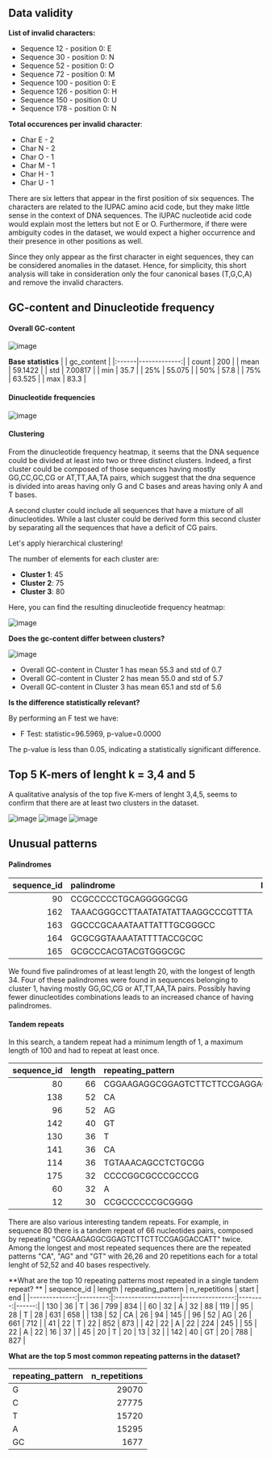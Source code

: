 ## Data validity

**List of invalid characters:**
- Sequence 12 - position 0: E
- Sequence 30 - position 0: N
- Sequence 52 - position 0: O
- Sequence 72 - position 0: M
- Sequence 100 - position 0: E
- Sequence 126 - position 0: H
- Sequence 150 - position 0: U
- Sequence 178 - position 0: N
 
**Total occurences per invalid character**: 
- Char E - 2
- Char N - 2
- Char O - 1
- Char M - 1
- Char H - 1
- Char U - 1

There are six letters that appear in the first position of six sequences. The characters are related to the IUPAC amino acid code, but they make little sense in the context of DNA sequences. The IUPAC nucleotide acid code would explain most the letters but not E or O. Furthermore, if there were ambiguity codes in the dataset, we would expect a higher occurrence and their presence in other positions as well. 

Since they only appear as the first character in eight sequences, they can be considered anomalies in the dataset. Hence, for simplicity, this short analysis will take in consideration only the four canonical bases (T,G,C,A) and remove the invalid characters.

## GC-content and Dinucleotide frequency

#### Overall GC-content

![image](plots/overall_gc_content.jpeg)

**Base statistics**
|       |   gc_content |
|:------|-------------:|
| count |    200       |
| mean  |     59.1422  |
| std   |      7.00817 |
| min   |     35.7     |
| 25%   |     55.075   |
| 50%   |     57.8     |
| 75%   |     63.525   |
| max   |     83.3     |

#### Dinucleotide frequencies

![image](plots/dinucleotide_freq.jpeg)


#### Clustering 

From the dinucleotide frequency heatmap, it seems that the DNA sequence could be divided at least into two or three distinct clusters. 
Indeed, a first cluster could be composed of those sequences having mostly GG,CC,GC,CG or AT,TT,AA,TA pairs, which suggest that the dna sequence is divided into areas having only G and C bases and areas having only A and T bases.

A second cluster could include all sequences that have a mixture of all dinucleotides. While a last cluster could be derived form this second cluster by separating all the sequences that have a deficit of CG pairs.

Let's apply hierarchical clustering!

The number of elements for each cluster are:
- **Cluster 1**: 45
- **Cluster 2**: 75
- **Cluster 3**: 80

Here, you can find the resulting dinucleotide frequency heatmap:

![image](plots/clustered_dna_sequences.jpeg)

**Does the gc-content differ between clusters?**

![image](plots/clustered_gc_content.jpeg)

- Overall GC-content in Cluster 1 has mean 55.3 and std of 0.7
- Overall GC-content in Cluster 2 has mean 55.0 and std of 5.7
- Overall GC-content in Cluster 3 has mean 65.1 and std of 5.6

**Is the difference statistically relevant?**

By performing an F test we have:

- F Test: statistic=96.5969, p-value=0.0000

The p-value is less than 0.05, indicating a statistically significant difference.

## Top 5 K-mers of lenght k = 3,4 and 5

A qualitative analysis of the top five K-mers of lenght 3,4,5, seems to confirm that there are at least two clusters in the dataset.

![image](plots/top_3_mer_heatmap.jpeg)
![image](plots/top_4_mer_heatmap.jpeg)
![image](plots/top_5_mer_heatmap.jpeg)

## Unusual patterns 

#### Palindromes

|   sequence_id | palindrome                         |   length |   start |   end |
|--------------:|:-----------------------------------|---------:|--------:|------:|
|            90 | CCGCCCCCTGCAGGGGGCGG               |       20 |     443 |   462 |
|           162 | TAAACGGGCCTTAATATATATTAAGGCCCGTTTA |       34 |     742 |   775 |
|           163 | GGCCCGCAAATAATTATTTGCGGGCC         |       26 |      30 |    55 |
|           164 | GCGCGGTAAAATATTTTACCGCGC           |       24 |       8 |    31 |
|           165 | GCGCCCACGTACGTGGGCGC               |       20 |     495 |   514 |

We found five palindromes of at least length 20, with the longest of length 34. Four of these palindromes were found in sequences belonging to cluster 1, having mostly GG,GC,CG or AT,TT,AA,TA pairs. Possibly having fewer dinucleotides combinations leads to an increased chance of having palindromes.

#### Tandem repeats

In this search, a tandem repeat had a minimum length of 1, a maximum length of 100 and had to repeat at least once.

|   sequence_id |   length | repeating_pattern                 |   n_repetitions |   start |   end |
|--------------:|---------:|:----------------------------------|----------------:|--------:|------:|
|            80 |       66 | CGGAAGAGGCGGAGTCTTCTTCCGAGGACCATT |               2 |     377 |   442 |
|           138 |       52 | CA                                |              26 |      94 |   145 |
|            96 |       52 | AG                                |              26 |     661 |   712 |
|           142 |       40 | GT                                |              20 |     788 |   827 |
|           130 |       36 | T                                 |              36 |     799 |   834 |
|           141 |       36 | CA                                |              18 |     385 |   420 |
|           114 |       36 | TGTAAACAGCCTCTGCGG                |               2 |     532 |   567 |
|           175 |       32 | CCCCGGCGCCCGCCCG                  |               2 |     377 |   408 |
|            60 |       32 | A                                 |              32 |      88 |   119 |
|            12 |       30 | CCGCCCCCCGCGGGG                   |               2 |     317 |   346 |

There are also various interesting tandem repeats. For example, in sequence 80 there is a tandem repeat of 66 nucleotides pairs, composed by repeating "CGGAAGAGGCGGAGTCTTCTTCCGAGGACCATT" twice. Among the longest and most repeated sequences there are the repeated patterns "CA", "AG" and "GT" with 26,26 and 20 repetitions each for a total lenght of 52,52 and 40 bases respectively.

**What are the top 10 repeating patterns most repeated in a single tandem repeat?
**
|   sequence_id |   length | repeating_pattern   |   n_repetitions |   start |   end |
|--------------:|---------:|:--------------------|----------------:|--------:|------:|
|           130 |       36 | T                   |              36 |     799 |   834 |
|            60 |       32 | A                   |              32 |      88 |   119 |
|            95 |       28 | T                   |              28 |     631 |   658 |
|           138 |       52 | CA                  |              26 |      94 |   145 |
|            96 |       52 | AG                  |              26 |     661 |   712 |
|            41 |       22 | T                   |              22 |     852 |   873 |
|            42 |       22 | A                   |              22 |     224 |   245 |
|            55 |       22 | A                   |              22 |      16 |    37 |
|            45 |       20 | T                   |              20 |      13 |    32 |
|           142 |       40 | GT                  |              20 |     788 |   827 |

**What are the top 5 most common repeating patterns in the dataset?**

| repeating_pattern   |   n_repetitions |
|:--------------------|----------------:|
| G                   |           29070 |
| C                   |           27775 |
| T                   |           15720 |
| A                   |           15295 |
| GC                  |            1677 |
